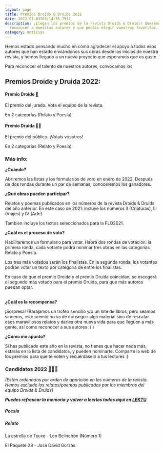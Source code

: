 ```yaml
---
layout: page
title: Premios Droids & Druids 2022
date: 2022-01-03T09:14:35.791Z
description: ¡Llegan los premios de la revista Droids & Druids! Queremos
  reconocer a nuestros autores y que podáis elegir vuestros favoritos.
category: noticias
---
```

Hemos estado pensando mucho en cómo agradecer el apoyo a todos esos autores que han estado enviándonos sus obras desde los inicios de nuestra revista, y hemos llegado a un nuevo proyecto que esperamos que os guste.

Para reconocer el talento de nuestros autores, convocamos los 

## **Premios Droide y Druida 2022:**

#### Premio Droide [🤖](https://emojipedia.org/robot/)

El premio del jurado. Vota el equipo de la revista.

En 2 categorías (Relato y Poesía)



#### Premio Druida 🧙‍♀️​

El premio del público. ¡Votais vosotros!

En 2 categorías (Relato y Poesía)



### Más info:



**¿Cuándo?**

Abriremos las listas y los formularios de voto en enero de 2022. Después de dos rondas durante un par de semanas, conoceremos los ganadores.



**¿Qué obras pueden participar?**

Relatos y poemas publicados en los números de la revista Droids & Druids del año anterior. En este caso de 2021: incluye los números II (Criaturas), III (Viajes) y IV (Arte). 

También incluye los textos seleccionados para la FLO2021.



**¿Cuál es el proceso de voto?**

Habilitaremos un formulario para votar. Habrá dos rondas de votación: la primera ronda, cada votante podrá nominar tres obras en las categorías Relato y Poesía.

Los tres más votados serán los finalistas. En la segunda ronda, los votantes podrán votar un texto por categoría de entre los finalistas.

En caso de que el premio Droide y el premio Druida coincidan, se escogerá el segundo más votado para el premio Druida, para que más autores puedan optar.

**\
¿Cuál es la recompensa?**

¡Sorpresa! (Barajamos un trofeo sencillo y/o un lote de libros, pero seamos sinceros, este premio no va de conseguir algo material sino de rescatar esos maravillosos relatos y darles otra nueva vida para que lleguen a más gente, así como reconocer a sus autores :) )



**¿Cómo me apunto?**

Si has publicado este año en la revista, no tienes que hacer nada más, estarás en la lista de candidatos, y pueden nominarte. Comparte la web de los premios para que te voten y recuérdaselo a tus lectores :) 



### Candidatos 2022 [🤖](https://emojipedia.org/robot/)🧙‍♀️​

*(Están ordenados por orden de aparición en los números de la revista. Hemos excluido los relatos/poemas publicados por los miembros del equipo Droids & Druids)*

***Puedes refrescar la memoria y volver a leerlos todos aquí en [LEKTU](https://lektu.com/e/droidsdruids/2399)***



##### Poesía



##### Relato

La estrella de Txuxe  - Len Belinchón (Número 1)

El Paquete 28 - Jose David Gorzas